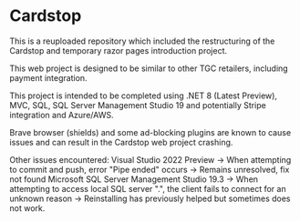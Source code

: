 # Cardstop
This is a reuploaded repository which included the restructuring of the Cardstop
and temporary razor pages introduction project.

This web project is designed to be similar to other TGC retailers, including
payment integration. 

This project is intended to be completed using .NET 8 (Latest Preview),
MVC, SQL, SQL Server Management Studio 19 and potentially Stripe integration and
Azure/AWS.

Brave browser (shields) and some ad-blocking plugins are known to cause
issues and can result in the Cardstop web project crashing.

Other issues encountered:
Visual Studio 2022 Preview
-> When attempting to commit and push, error "Pipe ended" occurs
-> Remains unresolved, fix not found
Microsoft SQL Server Management Studio 19.3
-> When attempting to access local SQL server ".", the client fails to connect for an unknown reason
-> Reinstalling has previously helped but sometimes does not work.
